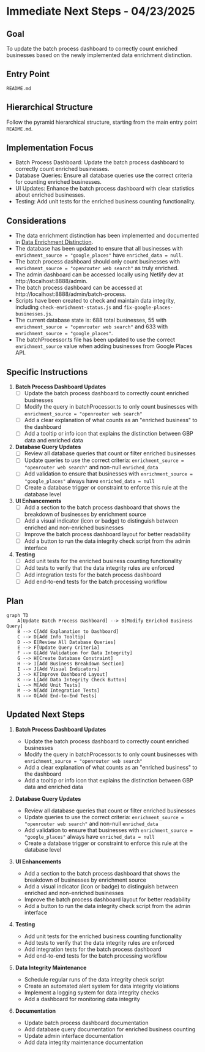 # Immediate Next Steps - 04/23/2025

## Goal

To update the batch process dashboard to correctly count enriched businesses based on the newly implemented data enrichment distinction.

## Entry Point

`README.md`

## Hierarchical Structure

Follow the pyramid hierarchical structure, starting from the main entry point `README.md`.

## Implementation Focus

*   Batch Process Dashboard: Update the batch process dashboard to correctly count enriched businesses.
*   Database Queries: Ensure all database queries use the correct criteria for counting enriched businesses.
*   UI Updates: Enhance the batch process dashboard with clear statistics about enriched businesses.
*   Testing: Add unit tests for the enriched business counting functionality.

## Considerations

*   The data enrichment distinction has been implemented and documented in [Data Enrichment Distinction](./data-enrichment-distinction.md).
*   The database has been updated to ensure that all businesses with `enrichment_source = "google_places"` have `enriched_data = null`.
*   The batch process dashboard should only count businesses with `enrichment_source = "openrouter web search"` as truly enriched.
*   The admin dashboard can be accessed locally using Netlify dev at http://localhost:8888/admin.
*   The batch process dashboard can be accessed at http://localhost:8888/admin/batch-process.
*   Scripts have been created to check and maintain data integrity, including `check-enrichment-status.js` and `fix-google-places-businesses.js`.
*   The current database state is: 688 total businesses, 55 with `enrichment_source = "openrouter web search"` and 633 with `enrichment_source = "google_places"`.
*   The batchProcessor.ts file has been updated to use the correct `enrichment_source` value when adding businesses from Google Places API.

## Specific Instructions

1. **Batch Process Dashboard Updates**
   - [ ] Update the batch process dashboard to correctly count enriched businesses
   - [ ] Modify the query in batchProcessor.ts to only count businesses with `enrichment_source = "openrouter web search"`
   - [ ] Add a clear explanation of what counts as an "enriched business" to the dashboard
   - [ ] Add a tooltip or info icon that explains the distinction between GBP data and enriched data

2. **Database Query Updates**
   - [ ] Review all database queries that count or filter enriched businesses
   - [ ] Update queries to use the correct criteria: `enrichment_source = "openrouter web search"` and non-null `enriched_data`
   - [ ] Add validation to ensure that businesses with `enrichment_source = "google_places"` always have `enriched_data = null`
   - [ ] Create a database trigger or constraint to enforce this rule at the database level

3. **UI Enhancements**
   - [ ] Add a section to the batch process dashboard that shows the breakdown of businesses by enrichment source
   - [ ] Add a visual indicator (icon or badge) to distinguish between enriched and non-enriched businesses
   - [ ] Improve the batch process dashboard layout for better readability
   - [ ] Add a button to run the data integrity check script from the admin interface

4. **Testing**
   - [ ] Add unit tests for the enriched business counting functionality
   - [ ] Add tests to verify that the data integrity rules are enforced
   - [ ] Add integration tests for the batch process dashboard
   - [ ] Add end-to-end tests for the batch processing workflow

## Plan

```mermaid
graph TD
    A[Update Batch Process Dashboard] --> B[Modify Enriched Business Query]
    B --> C[Add Explanation to Dashboard]
    C --> D[Add Info Tooltip]
    D --> E[Review All Database Queries]
    E --> F[Update Query Criteria]
    F --> G[Add Validation for Data Integrity]
    G --> H[Create Database Constraint]
    H --> I[Add Business Breakdown Section]
    I --> J[Add Visual Indicators]
    J --> K[Improve Dashboard Layout]
    K --> L[Add Data Integrity Check Button]
    L --> M[Add Unit Tests]
    M --> N[Add Integration Tests]
    N --> O[Add End-to-End Tests]
```

## Updated Next Steps

1. **Batch Process Dashboard Updates**
   - Update the batch process dashboard to correctly count enriched businesses
   - Modify the query in batchProcessor.ts to only count businesses with `enrichment_source = "openrouter web search"`
   - Add a clear explanation of what counts as an "enriched business" to the dashboard
   - Add a tooltip or info icon that explains the distinction between GBP data and enriched data

2. **Database Query Updates**
   - Review all database queries that count or filter enriched businesses
   - Update queries to use the correct criteria: `enrichment_source = "openrouter web search"` and non-null `enriched_data`
   - Add validation to ensure that businesses with `enrichment_source = "google_places"` always have `enriched_data = null`
   - Create a database trigger or constraint to enforce this rule at the database level

3. **UI Enhancements**
   - Add a section to the batch process dashboard that shows the breakdown of businesses by enrichment source
   - Add a visual indicator (icon or badge) to distinguish between enriched and non-enriched businesses
   - Improve the batch process dashboard layout for better readability
   - Add a button to run the data integrity check script from the admin interface

4. **Testing**
   - Add unit tests for the enriched business counting functionality
   - Add tests to verify that the data integrity rules are enforced
   - Add integration tests for the batch process dashboard
   - Add end-to-end tests for the batch processing workflow

5. **Data Integrity Maintenance**
   - Schedule regular runs of the data integrity check script
   - Create an automated alert system for data integrity violations
   - Implement a logging system for data integrity checks
   - Add a dashboard for monitoring data integrity

6. **Documentation**
   - Update batch process dashboard documentation
   - Add database query documentation for enriched business counting
   - Update admin interface documentation
   - Add data integrity maintenance documentation
